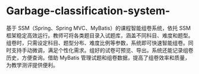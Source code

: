 # Garbage-classification-system-
基于 SSM（Spring、Spring MVC、MyBatis）的课程智能组卷系统，依托 SSM 框架稳定高效运行。教师可将各类题目录入试题库，涵盖不同科目、难度和题型。组卷时，只需设定科目、题型分布、难度比例等参数，系统即可快速智能组卷。同时支持手动微调，满足个性化需求。组好的试卷可预览、导出。系统还能记录组卷历史，方便查询。借助 MyBatis 管理试题和组卷数据，提高了组卷效率和质量，为教学测评提供便利。 
